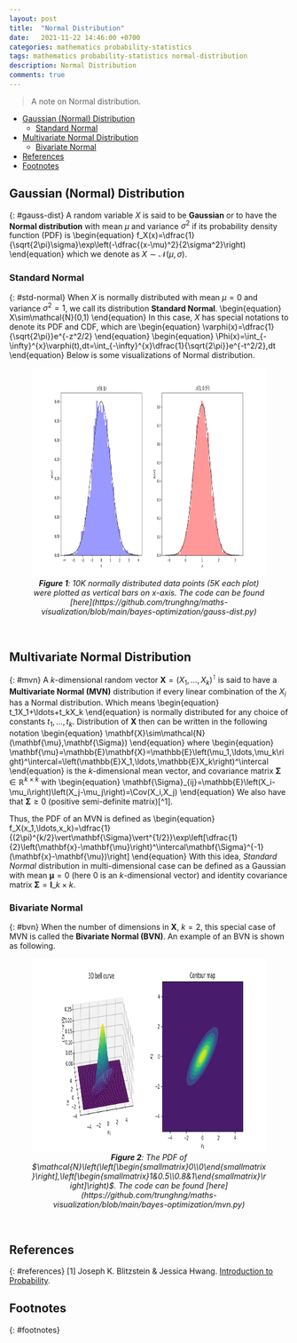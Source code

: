 ```yaml
---
layout: post
title:  "Normal Distribution"
date:   2021-11-22 14:46:00 +0700
categories: mathematics probability-statistics
tags: mathematics probability-statistics normal-distribution
description: Normal Distribution
comments: true
---
```

> A note on Normal distribution.
<!-- excerpt-end -->

- [Gaussian (Normal) Distribution](#gauss-dist)
	- [Standard Normal](#std-norm)
- [Multivariate Normal Distribution](#mvn)
	- [Bivariate Normal](#bvn)
- [References](#references)
- [Footnotes](#footnotes)  

$\newcommand{\Var}{\mathrm{Var}}$
$\newcommand{\Cov}{\mathrm{Cov}}$
## Gaussian (Normal) Distribution
{: #gauss-dist}
A random variable $X$ is said to be **Gaussian** or to have the **Normal distribution** with mean $\mu$ and variance $\sigma^2$ if its probability density function (PDF) is
\begin{equation}
f_X(x)=\dfrac{1}{\sqrt{2\pi}\sigma}\exp\left(-\dfrac{(x-\mu)^2}{2\sigma^2}\right)
\end{equation}
which we denote as $X\sim\mathcal{N}(\mu,\sigma)$.

### Standard Normal
{: #std-normal}
When $X$ is normally distributed with mean $\mu=0$ and variance $\sigma^2=1$, we call its distribution **Standard Normal**.
\begin{equation}
X\sim\mathcal{N}(0,1)
\end{equation}
In this case, $X$ has special notations to denote its PDF and CDF, which are
\begin{equation}
\varphi(x)=\dfrac{1}{\sqrt{2\pi}}e^{-z^2/2}
\end{equation}
\begin{equation}
\Phi(x)=\int_{-\infty}^{x}\varphi(t)\,dt=\int_{-\infty}^{x}\dfrac{1}{\sqrt{2\pi}}e^{-t^2/2}\,dt
\end{equation}
Below is some visualizations of Normal distribution.

<figure>
	<img src="/assets/images/2021-11-22/normal.png" alt="normal distribution" width="900" height="380px" style="display: block; margin-left: auto; margin-right: auto;"/>
	<figcaption style="text-align: center;font-style: italic;"><b>Figure 1</b>: 10K normally distributed data points (5K each plot) were plotted as vertical bars on x-axis. The code can be found <span markdown="1">[here](https://github.com/trunghng/maths-visualization/blob/main/bayes-optimization/gauss-dist.py)</span></figcaption>
</figure><br/>

## Multivariate Normal Distribution
{: #mvn}
A $k$-dimensional random vector $\mathbf{X}=\left(X_1,\dots,X_k\right)^\intercal$ is said to have a **Multivariate Normal (MVN)** distribution if every linear combination of the $X_i$ has a Normal distribution. Which means
\begin{equation}
t_1X_1+\ldots+t_kX_k
\end{equation}
is normally distributed for any choice of constants $t_1,\dots,t_k$. Distribution of $\mathbf{X}$ then can be written in the following notation
\begin{equation}
\mathbf{X}\sim\mathcal{N}(\mathbf{\mu},\mathbf{\Sigma})
\end{equation}
where
\begin{equation}
	\mathbf{\mu}=\mathbb{E}\mathbf{X}=\mathbb{E}\left(\mu_1,\ldots,\mu_k\right)^\intercal=\left(\mathbb{E}X_1,\ldots,\mathbb{E}X_k\right)^\intercal
\end{equation}
is the $k$-dimensional mean vector, and covariance matrix $\mathbf{\Sigma}\in\mathbb{R}^{k\times k}$ with
\begin{equation}
	\mathbf{\Sigma}\_{ij}=\mathbb{E}\left(X_i-\mu_i\right)\left(X_j-\mu_j\right)=\Cov(X_i,X_j)
\end{equation}
We also have that $\mathbf{\Sigma}\geq 0$ (positive semi-definite matrix)[^1].

Thus, the PDF of an MVN is defined as
\begin{equation}
f_X(x_1,\ldots,x_k)=\dfrac{1}{(2\pi)^{k/2}\vert\mathbf{\Sigma}\vert^{1/2}}\exp\left[\dfrac{1}{2}\left(\mathbf{x}-\mathbf{\mu}\right)^\intercal\mathbf{\Sigma}^{-1}(\mathbf{x}-\mathbf{\mu})\right]
\end{equation}
With this idea, *Standard Normal* distribution in multi-dimensional case can be defined as a Gaussian with mean $\mathbf{\mu}=0$ (here $0$ is an $k$-dimensional vector) and identity covariance matrix $\mathbf{\Sigma}=\mathbf{I}\_{k\times k}$.

### Bivariate Normal
{: #bvn}
When the number of dimensions in $\mathbf{X}$, $k=2$, this special case of MVN is called the **Bivariate Normal (BVN)**. An example of an BVN is shown as following.  

<figure>
	<img src="/assets/images/2021-11-22/bvn.png" alt="monte carlo method" width="750" height="350px" style="display: block; margin-left: auto; margin-right: auto;"/>
	<figcaption style="text-align: center;font-style: italic;"><b>Figure 2</b>: The PDF of $\mathcal{N}\left(\left[\begin{smallmatrix}0\\0\end{smallmatrix}\right],\left[\begin{smallmatrix}1&0.5\\0.8&1\end{smallmatrix}\right]\right)$. The code can be found <span markdown="1">[here](https://github.com/trunghng/maths-visualization/blob/main/bayes-optimization/mvn.py)</span></figcaption>
</figure><br/>

## References
{: #references}
[1] Joseph K. Blitzstein & Jessica Hwang. [Introduction to Probability](https://www.amazon.com/Introduction-Probability-Chapman-Statistical-Science/dp/1466575573). 

## Footnotes
{: #footnotes}
